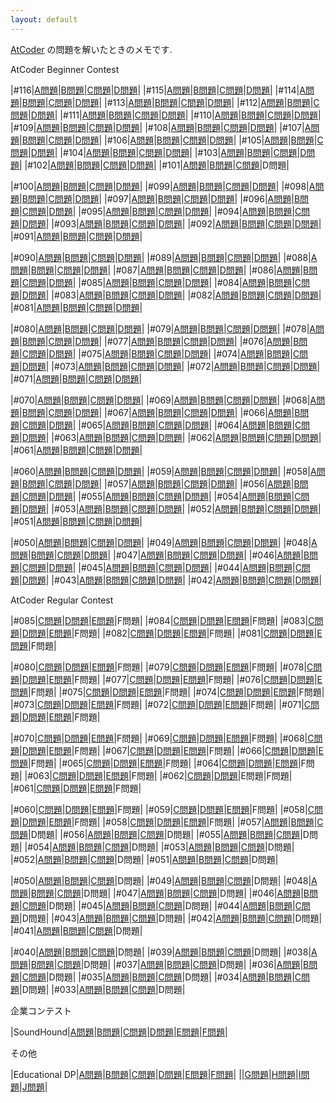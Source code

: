 ```yaml
---
layout: default
---
```

[AtCoder](https://atcoder.jp/) の問題を解いたときのメモです.

AtCoder Beginner Contest

|#116|[A問題](atc/abc/116/a.html)|[B問題](atc/abc/116/b.html)|[C問題](atc/abc/116/c.html)|[D問題](atc/abc/116/d.html)|
|#115|[A問題](atc/abc/115/a.html)|[B問題](atc/abc/115/b.html)|[C問題](atc/abc/115/c.html)|[D問題](atc/abc/115/d.html)|
|#114|[A問題](atc/abc/114/a.html)|[B問題](atc/abc/114/b.html)|[C問題](atc/abc/114/c.html)|[D問題](atc/abc/114/d.html)|
|#113|[A問題](atc/abc/113/a.html)|[B問題](atc/abc/113/b.html)|[C問題](atc/abc/113/c.html)|[D問題](atc/abc/113/d.html)|
|#112|[A問題](atc/abc/112/a.html)|[B問題](atc/abc/112/b.html)|[C問題](atc/abc/112/c.html)|[D問題](atc/abc/112/d.html)|
|#111|[A問題](atc/abc/111/a.html)|[B問題](atc/abc/111/b.html)|[C問題](atc/arc/103/c.html)|[D問題](atc/arc/103/d.html)|
|#110|[A問題](atc/abc/110/a.html)|[B問題](atc/abc/110/b.html)|[C問題](atc/abc/110/c.html)|[D問題](atc/abc/110/d.html)|
|#109|[A問題](atc/abc/109/a.html)|[B問題](atc/abc/109/b.html)|[C問題](atc/abc/109/c.html)|[D問題](atc/abc/109/d.html)|
|#108|[A問題](atc/abc/108/a.html)|[B問題](atc/abc/108/b.html)|[C問題](atc/arc/102/c.html)|[D問題](atc/arc/102/d.html)|
|#107|[A問題](atc/abc/107/a.html)|[B問題](atc/abc/107/b.html)|[C問題](atc/arc/101/c.html)|[D問題](atc/arc/101/d.html)|
|#106|[A問題](atc/abc/106/a.html)|[B問題](atc/abc/106/b.html)|[C問題](atc/abc/106/c.html)|[D問題](atc/abc/106/d.html)|
|#105|[A問題](atc/abc/105/a.html)|[B問題](atc/abc/105/b.html)|[C問題](atc/abc/105/c.html)|[D問題](atc/abc/105/d.html)|
|#104|[A問題](atc/abc/104/a.html)|[B問題](atc/abc/104/b.html)|[C問題](atc/abc/104/c.html)|[D問題](atc/abc/104/d.html)|
|#103|[A問題](atc/abc/103/a.html)|[B問題](atc/abc/103/b.html)|[C問題](atc/abc/103/c.html)|[D問題](atc/abc/103/d.html)|
|#102|[A問題](atc/abc/102/a.html)|[B問題](atc/abc/102/b.html)|[C問題](atc/arc/100/c.html)|[D問題](atc/arc/100/d.html)|
|#101|[A問題](atc/abc/101/a.html)|[B問題](atc/abc/101/b.html)|[C問題](atc/arc/099/c.html)|D問題|

|#100|[A問題](atc/abc/100/a.html)|[B問題](atc/abc/100/b.html)|[C問題](atc/abc/100/c.html)|[D問題](atc/abc/100/d.html)|
|#099|[A問題](atc/abc/099/a.html)|[B問題](atc/abc/099/b.html)|[C問題](atc/abc/099/c.html)|[D問題](atc/abc/099/d.html)|
|#098|[A問題](atc/abc/098/a.html)|[B問題](atc/abc/098/b.html)|[C問題](atc/arc/098/c.html)|[D問題](atc/arc/098/d.html)|
|#097|[A問題](atc/abc/097/a.html)|[B問題](atc/abc/097/b.html)|[C問題](atc/arc/097/c.html)|[D問題](atc/arc/097/d.html)|
|#096|[A問題](atc/abc/096/a.html)|[B問題](atc/abc/096/b.html)|[C問題](atc/abc/096/c.html)|[D問題](atc/abc/096/d.html)|
|#095|[A問題](atc/abc/095/a.html)|[B問題](atc/abc/095/b.html)|[C問題](atc/arc/096/c.html)|[D問題](atc/arc/096/d.html)|
|#094|[A問題](atc/abc/094/a.html)|[B問題](atc/abc/094/b.html)|[C問題](atc/arc/095/c.html)|[D問題](atc/arc/095/d.html)|
|#093|[A問題](atc/abc/093/a.html)|[B問題](atc/abc/093/b.html)|[C問題](atc/arc/094/c.html)|[D問題](atc/arc/094/d.html)|
|#092|[A問題](atc/abc/092/a.html)|[B問題](atc/abc/092/b.html)|[C問題](atc/arc/093/c.html)|[D問題](atc/arc/093/d.html)|
|#091|[A問題](atc/abc/091/a.html)|[B問題](atc/abc/091/b.html)|[C問題](atc/arc/092/c.html)|[D問題](atc/arc/092/d.html)|

|#090|[A問題](atc/abc/090/a.html)|[B問題](atc/abc/090/b.html)|[C問題](atc/arc/091/c.html)|[D問題](atc/arc/091/d.html)|
|#089|[A問題](atc/abc/089/a.html)|[B問題](atc/abc/089/b.html)|[C問題](atc/abc/089/c.html)|[D問題](atc/abc/089/d.html)|
|#088|[A問題](atc/abc/088/a.html)|[B問題](atc/abc/088/b.html)|[C問題](atc/abc/088/c.html)|[D問題](atc/abc/088/d.html)|
|#087|[A問題](atc/abc/087/a.html)|[B問題](atc/abc/087/b.html)|[C問題](atc/arc/090/c.html)|[D問題](atc/arc/090/d.html)|
|#086|[A問題](atc/abc/086/a.html)|[B問題](atc/abc/086/b.html)|[C問題](atc/arc/089/c.html)|[D問題](atc/arc/089/d.html)|
|#085|[A問題](atc/abc/085/a.html)|[B問題](atc/abc/085/b.html)|[C問題](atc/abc/085/c.html)|[D問題](atc/abc/085/d.html)|
|#084|[A問題](atc/abc/084/a.html)|[B問題](atc/abc/084/b.html)|[C問題](atc/abc/084/c.html)|[D問題](atc/abc/084/d.html)|
|#083|[A問題](atc/abc/083/a.html)|[B問題](atc/abc/083/b.html)|[C問題](atc/arc/088/c.html)|[D問題](atc/arc/088/d.html)|
|#082|[A問題](atc/abc/082/a.html)|[B問題](atc/abc/082/b.html)|[C問題](atc/arc/087/c.html)|[D問題](atc/arc/087/d.html)|
|#081|[A問題](atc/abc/081/a.html)|[B問題](atc/abc/081/b.html)|[C問題](atc/arc/086/c.html)|[D問題](atc/arc/086/d.html)|

|#080|[A問題](atc/abc/080/a.html)|[B問題](atc/abc/080/b.html)|[C問題](atc/abc/080/c.html)|[D問題](atc/abc/080/d.html)|
|#079|[A問題](atc/abc/079/a.html)|[B問題](atc/abc/079/b.html)|[C問題](atc/abc/079/c.html)|[D問題](atc/abc/079/d.html)|
|#078|[A問題](atc/abc/078/a.html)|[B問題](atc/abc/078/b.html)|[C問題](atc/arc/085/c.html)|[D問題](atc/arc/085/d.html)|
|#077|[A問題](atc/abc/077/a.html)|[B問題](atc/abc/077/b.html)|[C問題](atc/arc/084/c.html)|[D問題](atc/arc/084/d.html)|
|#076|[A問題](atc/abc/076/a.html)|[B問題](atc/abc/076/b.html)|[C問題](atc/abc/076/c.html)|[D問題](atc/abc/076/d.html)|
|#075|[A問題](atc/abc/075/a.html)|[B問題](atc/abc/075/b.html)|[C問題](atc/abc/075/c.html)|[D問題](atc/abc/075/d.html)|
|#074|[A問題](atc/abc/074/a.html)|[B問題](atc/abc/074/b.html)|[C問題](atc/arc/083/c.html)|[D問題](atc/arc/083/d.html)|
|#073|[A問題](atc/abc/073/a.html)|[B問題](atc/abc/073/b.html)|[C問題](atc/abc/073/c.html)|[D問題](atc/abc/073/d.html)|
|#072|[A問題](atc/abc/072/a.html)|[B問題](atc/abc/072/b.html)|[C問題](atc/arc/082/c.html)|[D問題](atc/arc/082/d.html)|
|#071|[A問題](atc/abc/071/a.html)|[B問題](atc/abc/071/b.html)|[C問題](atc/arc/081/c.html)|[D問題](atc/arc/081/d.html)|

|#070|[A問題](atc/abc/070/a.html)|[B問題](atc/abc/070/b.html)|[C問題](atc/abc/070/c.html)|[D問題](atc/abc/070/d.html)|
|#069|[A問題](atc/abc/069/a.html)|[B問題](atc/abc/069/b.html)|[C問題](atc/arc/080/c.html)|[D問題](atc/arc/080/d.html)|
|#068|[A問題](atc/abc/068/a.html)|[B問題](atc/abc/068/b.html)|[C問題](atc/arc/079/c.html)|[D問題](atc/arc/079/d.html)|
|#067|[A問題](atc/abc/067/a.html)|[B問題](atc/abc/067/b.html)|[C問題](atc/arc/078/c.html)|[D問題](atc/arc/078/d.html)|
|#066|[A問題](atc/abc/066/a.html)|[B問題](atc/abc/066/b.html)|[C問題](atc/arc/077/c.html)|[D問題](atc/arc/077/d.html)|
|#065|[A問題](atc/abc/065/a.html)|[B問題](atc/abc/065/b.html)|[C問題](atc/arc/076/c.html)|[D問題](atc/arc/076/d.html)|
|#064|[A問題](atc/abc/064/a.html)|[B問題](atc/abc/064/b.html)|[C問題](atc/abc/064/c.html)|[D問題](atc/abc/064/d.html)|
|#063|[A問題](atc/abc/063/a.html)|[B問題](atc/abc/063/b.html)|[C問題](atc/arc/075/c.html)|[D問題](atc/arc/075/d.html)|
|#062|[A問題](atc/abc/062/a.html)|[B問題](atc/abc/062/b.html)|[C問題](atc/arc/074/c.html)|[D問題](atc/arc/074/d.html)|
|#061|[A問題](atc/abc/061/a.html)|[B問題](atc/abc/061/b.html)|[C問題](atc/abc/061/c.html)|[D問題](atc/abc/061/d.html)|

|#060|[A問題](atc/abc/060/a.html)|[B問題](atc/abc/060/b.html)|[C問題](atc/arc/073/c.html)|[D問題](atc/arc/073/d.html)|
|#059|[A問題](atc/abc/059/a.html)|[B問題](atc/abc/059/b.html)|[C問題](atc/arc/072/c.html)|[D問題](atc/arc/072/d.html)|
|#058|[A問題](atc/abc/058/a.html)|[B問題](atc/abc/058/b.html)|[C問題](atc/arc/071/c.html)|[D問題](atc/arc/071/d.html)|
|#057|[A問題](atc/abc/057/a.html)|[B問題](atc/abc/057/b.html)|[C問題](atc/abc/057/c.html)|[D問題](atc/abc/057/d.html)|
|#056|[A問題](atc/abc/056/a.html)|[B問題](atc/abc/056/b.html)|[C問題](atc/arc/070/c.html)|[D問題](atc/arc/070/d.html)|
|#055|[A問題](atc/abc/055/a.html)|[B問題](atc/abc/055/b.html)|[C問題](atc/arc/069/c.html)|[D問題](atc/arc/069/d.html)|
|#054|[A問題](atc/abc/054/a.html)|[B問題](atc/abc/054/b.html)|[C問題](atc/abc/054/c.html)|[D問題](atc/abc/054/d.html)|
|#053|[A問題](atc/abc/053/a.html)|[B問題](atc/abc/053/b.html)|[C問題](atc/arc/068/c.html)|[D問題](atc/arc/068/d.html)|
|#052|[A問題](atc/abc/052/a.html)|[B問題](atc/abc/052/b.html)|[C問題](atc/arc/067/c.html)|[D問題](atc/arc/067/d.html)|
|#051|[A問題](atc/abc/051/a.html)|[B問題](atc/abc/051/b.html)|[C問題](atc/abc/051/c.html)|[D問題](atc/abc/051/d.html)|

|#050|[A問題](atc/abc/050/a.html)|[B問題](atc/abc/050/b.html)|[C問題](atc/arc/066/c.html)|[D問題](atc/arc/066/d.html)|
|#049|[A問題](atc/abc/049/a.html)|[B問題](atc/abc/049/b.html)|[C問題](atc/arc/065/c.html)|[D問題](atc/arc/065/d.html)|
|#048|[A問題](atc/abc/048/a.html)|[B問題](atc/abc/048/b.html)|[C問題](atc/arc/064/c.html)|[D問題](atc/arc/064/d.html)|
|#047|[A問題](atc/abc/047/a.html)|[B問題](atc/abc/047/b.html)|[C問題](atc/arc/063/c.html)|[D問題](atc/arc/063/d.html)|
|#046|[A問題](atc/abc/046/a.html)|[B問題](atc/abc/046/b.html)|[C問題](atc/arc/062/c.html)|[D問題](atc/arc/062/d.html)|
|#045|[A問題](atc/abc/045/a.html)|[B問題](atc/abc/045/b.html)|[C問題](atc/arc/061/c.html)|[D問題](atc/arc/061/d.html)|
|#044|[A問題](atc/abc/044/a.html)|[B問題](atc/abc/044/b.html)|[C問題](atc/arc/060/c.html)|[D問題](atc/arc/060/d.html)|
|#043|[A問題](atc/abc/043/a.html)|[B問題](atc/abc/043/b.html)|[C問題](atc/arc/059/c.html)|[D問題](atc/arc/059/d.html)|
|#042|[A問題](atc/abc/042/a.html)|[B問題](atc/abc/042/b.html)|[C問題](atc/arc/058/c.html)|[D問題](atc/arc/058/d.html)|

AtCoder Regular Contest

|#085|[C問題](atc/arc/085/c.html)|[D問題](atc/arc/085/d.html)|[E問題](atc/arc/085/e.html)|F問題|
|#084|[C問題](atc/arc/084/c.html)|[D問題](atc/arc/084/d.html)|[E問題](atc/arc/084/e.html)|F問題|
|#083|[C問題](atc/arc/083/c.html)|[D問題](atc/arc/083/d.html)|[E問題](atc/arc/083/e.html)|F問題|
|#082|[C問題](atc/arc/082/c.html)|[D問題](atc/arc/082/d.html)|[E問題](atc/arc/082/e.html)|F問題|
|#081|[C問題](atc/arc/081/c.html)|[D問題](atc/arc/081/d.html)|[E問題](atc/arc/081/e.html)|F問題|

|#080|[C問題](atc/arc/080/c.html)|[D問題](atc/arc/080/d.html)|[E問題](atc/arc/080/e.html)|F問題|
|#079|[C問題](atc/arc/079/c.html)|[D問題](atc/arc/079/d.html)|[E問題](atc/arc/079/e.html)|F問題|
|#078|[C問題](atc/arc/078/c.html)|[D問題](atc/arc/078/d.html)|[E問題](atc/arc/078/e.html)|F問題|
|#077|[C問題](atc/arc/077/c.html)|[D問題](atc/arc/077/d.html)|[E問題](atc/arc/077/e.html)|F問題|
|#076|[C問題](atc/arc/076/c.html)|[D問題](atc/arc/076/d.html)|[E問題](atc/arc/076/e.html)|F問題|
|#075|[C問題](atc/arc/075/c.html)|[D問題](atc/arc/075/d.html)|[E問題](atc/arc/075/e.html)|F問題|
|#074|[C問題](atc/arc/074/c.html)|[D問題](atc/arc/074/d.html)|[E問題](atc/arc/074/e.html)|F問題|
|#073|[C問題](atc/arc/073/c.html)|[D問題](atc/arc/073/d.html)|[E問題](atc/arc/073/e.html)|F問題|
|#072|[C問題](atc/arc/072/c.html)|[D問題](atc/arc/072/d.html)|[E問題](atc/arc/072/e.html)|F問題|
|#071|[C問題](atc/arc/071/c.html)|[D問題](atc/arc/071/d.html)|[E問題](atc/arc/071/e.html)|F問題|

|#070|[C問題](atc/arc/070/c.html)|[D問題](atc/arc/070/d.html)|[E問題](atc/arc/070/e.html)|F問題|
|#069|[C問題](atc/arc/069/c.html)|[D問題](atc/arc/069/d.html)|[E問題](atc/arc/069/e.html)|F問題|
|#068|[C問題](atc/arc/068/c.html)|[D問題](atc/arc/068/d.html)|[E問題](atc/arc/068/e.html)|F問題|
|#067|[C問題](atc/arc/067/c.html)|[D問題](atc/arc/067/d.html)|[E問題](atc/arc/067/e.html)|F問題|
|#066|[C問題](atc/arc/066/c.html)|[D問題](atc/arc/066/d.html)|[E問題](atc/arc/066/e.html)|F問題|
|#065|[C問題](atc/arc/065/c.html)|[D問題](atc/arc/065/d.html)|[E問題](atc/arc/065/e.html)|F問題|
|#064|[C問題](atc/arc/064/c.html)|[D問題](atc/arc/064/d.html)|[E問題](atc/arc/064/e.html)|F問題|
|#063|[C問題](atc/arc/063/c.html)|[D問題](atc/arc/063/d.html)|[E問題](atc/arc/063/e.html)|F問題|
|#062|[C問題](atc/arc/062/c.html)|[D問題](atc/arc/062/d.html)|E問題|F問題|
|#061|[C問題](atc/arc/061/c.html)|[D問題](atc/arc/061/d.html)|[E問題](atc/arc/061/e.html)|F問題|

|#060|[C問題](atc/arc/060/c.html)|[D問題](atc/arc/060/d.html)|[E問題](atc/arc/060/e.html)|F問題|
|#059|[C問題](atc/arc/059/c.html)|[D問題](atc/arc/059/d.html)|[E問題](atc/arc/059/e.html)|F問題|
|#058|[C問題](atc/arc/058/c.html)|[D問題](atc/arc/058/d.html)|[E問題](atc/arc/058/e.html)|F問題|
|#058|[C問題](atc/arc/058/c.html)|[D問題](atc/arc/058/d.html)|[E問題](atc/arc/058/e.html)|F問題|
|#057|[A問題](atc/arc/057/a.html)|[B問題](atc/arc/057/b.html)|[C問題](atc/arc/057/c.html)|D問題|
|#056|[A問題](atc/arc/056/a.html)|[B問題](atc/arc/056/b.html)|[C問題](atc/arc/056/c.html)|D問題|
|#055|[A問題](atc/arc/055/a.html)|[B問題](atc/arc/055/b.html)|[C問題](atc/arc/055/c.html)|D問題|
|#054|[A問題](atc/arc/054/a.html)|[B問題](atc/arc/054/b.html)|[C問題](atc/arc/054/c.html)|D問題|
|#053|[A問題](atc/arc/053/a.html)|[B問題](atc/arc/053/b.html)|[C問題](atc/arc/053/c.html)|D問題|
|#052|[A問題](atc/arc/052/a.html)|[B問題](atc/arc/052/b.html)|[C問題](atc/arc/052/c.html)|D問題|
|#051|[A問題](atc/arc/051/a.html)|[B問題](atc/arc/051/b.html)|[C問題](atc/arc/051/c.html)|D問題|

|#050|[A問題](atc/arc/050/a.html)|[B問題](atc/arc/050/b.html)|[C問題](atc/arc/050/c.html)|D問題|
|#049|[A問題](atc/arc/049/a.html)|[B問題](atc/arc/049/b.html)|[C問題](atc/arc/049/c.html)|D問題|
|#048|[A問題](atc/arc/048/a.html)|[B問題](atc/arc/048/b.html)|[C問題](atc/arc/048/c.html)|D問題|
|#047|[A問題](atc/arc/047/a.html)|[B問題](atc/arc/047/b.html)|[C問題](atc/arc/047/c.html)|D問題|
|#046|[A問題](atc/arc/046/a.html)|[B問題](atc/arc/046/b.html)|[C問題](atc/arc/046/c.html)|D問題|
|#045|[A問題](atc/arc/045/a.html)|[B問題](atc/arc/045/b.html)|[C問題](atc/arc/045/c.html)|D問題|
|#044|[A問題](atc/arc/044/a.html)|[B問題](atc/arc/044/b.html)|[C問題](atc/arc/044/c.html)|D問題|
|#043|[A問題](atc/arc/043/a.html)|[B問題](atc/arc/043/b.html)|[C問題](atc/arc/043/c.html)|D問題|
|#042|[A問題](atc/arc/042/a.html)|[B問題](atc/arc/042/b.html)|[C問題](atc/arc/042/c.html)|D問題|
|#041|[A問題](atc/arc/041/a.html)|[B問題](atc/arc/041/b.html)|[C問題](atc/arc/041/c.html)|D問題|

|#040|[A問題](atc/arc/040/a.html)|[B問題](atc/arc/040/b.html)|[C問題](atc/arc/040/c.html)|D問題|
|#039|[A問題](atc/arc/039/a.html)|[B問題](atc/arc/039/b.html)|[C問題](atc/arc/039/c.html)|D問題|
|#038|[A問題](atc/arc/038/a.html)|[B問題](atc/arc/038/b.html)|[C問題](atc/arc/038/c.html)|D問題|
|#037|[A問題](atc/arc/037/a.html)|[B問題](atc/arc/037/b.html)|[C問題](atc/arc/037/c.html)|D問題|
|#036|[A問題](atc/arc/036/a.html)|[B問題](atc/arc/036/b.html)|[C問題](atc/arc/036/c.html)|D問題|
|#035|[A問題](atc/arc/035/a.html)|[B問題](atc/arc/035/b.html)|[C問題](atc/arc/035/c.html)|D問題|
|#034|[A問題](atc/arc/034/a.html)|[B問題](atc/arc/034/b.html)|[C問題](atc/arc/034/c.html)|D問題|
|#033|[A問題](atc/arc/033/a.html)|[B問題](atc/arc/033/b.html)|[C問題](atc/arc/033/c.html)|D問題|

企業コンテスト

|SoundHound|[A問題](atc/com/soundhound/a.html)|[B問題](atc/com/soundhound/b.html)|[C問題](atc/com/soundhound/c.html)|[D問題](atc/com/soundhound/d.html)|[E問題](atc/com/soundhound/e.html)|[F問題](atc/com/soundhound/f.html)|

その他

|Educational DP|[A問題](atc/other/dp/a.html)|[B問題](atc/other/dp/b.html)|[C問題](atc/other/dp/c.html)|[D問題](atc/other/dp/d.html)|[E問題](atc/other/dp/e.html)|[F問題](atc/other/dp/f.html)|
||[G問題](atc/other/dp/g.html)|[H問題](atc/other/dp/h.html)|[I問題](atc/other/dp/i.html)|[J問題](atc/other/dp/j.html)|
